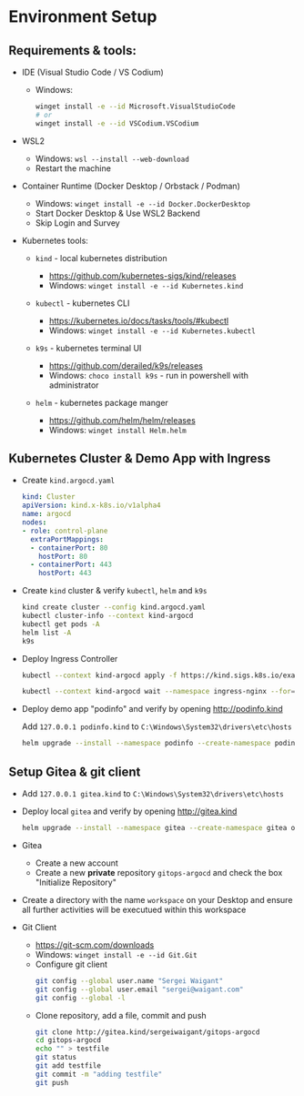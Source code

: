 
# Environment Setup

## Requirements & tools:

- IDE (Visual Studio Code / VS Codium)
    - Windows:
        ```bash
        winget install -e --id Microsoft.VisualStudioCode
        # or
        winget install -e --id VSCodium.VSCodium
        ```

- WSL2
    - Windows: `wsl --install --web-download`
    - Restart the machine

- Container Runtime (Docker Desktop / Orbstack / Podman)
    - Windows: `winget install -e --id Docker.DockerDesktop`
    - Start Docker Desktop & Use WSL2 Backend
    - Skip Login and Survey

- Kubernetes tools:
    - `kind` - local kubernetes distribution
        - https://github.com/kubernetes-sigs/kind/releases
        - Windows: `winget install -e --id Kubernetes.kind`

    - `kubectl` - kubernetes CLI
        - https://kubernetes.io/docs/tasks/tools/#kubectl
        - Windows: `winget install -e --id Kubernetes.kubectl`

    - `k9s` - kubernetes terminal UI
        - https://github.com/derailed/k9s/releases
        - Windows: `choco install k9s` - run in powershell with administrator

    - `helm` - kubernetes package manger
        - https://github.com/helm/helm/releases
        - Windows: `winget install Helm.helm`

## Kubernetes Cluster & Demo App with Ingress

  - Create `kind.argocd.yaml`
    ```yaml
    kind: Cluster
    apiVersion: kind.x-k8s.io/v1alpha4
    name: argocd
    nodes:
    - role: control-plane
      extraPortMappings:
      - containerPort: 80
        hostPort: 80
      - containerPort: 443
        hostPort: 443
    ```

- Create `kind` cluster & verify `kubectl`, `helm` and `k9s`
    ```bash
    kind create cluster --config kind.argocd.yaml
    kubectl cluster-info --context kind-argocd
    kubectl get pods -A
    helm list -A
    k9s
    ```

- Deploy Ingress Controller
    ```bash
    kubectl --context kind-argocd apply -f https://kind.sigs.k8s.io/examples/ingress/deploy-ingress-nginx.yaml

    kubectl --context kind-argocd wait --namespace ingress-nginx --for=condition=ready pod --selector=app.kubernetes.io/component=controller --timeout=90s
    ```

- Deploy demo app "podinfo" and verify by opening http://podinfo.kind

    Add `127.0.0.1 podinfo.kind` to `C:\Windows\System32\drivers\etc\hosts`

    ```bash
    helm upgrade --install --namespace podinfo --create-namespace podinfo oci://ghcr.io/stefanprodan/charts/podinfo --set 'ingress.enabled=true' --set 'ingress.hosts[0].host=podinfo.kind,ingress.hosts[0].paths[0].path=/,ingress.hosts[0].paths[0].pathType=ImplementationSpecific'
    ```

## Setup Gitea & git client

- Add `127.0.0.1 gitea.kind` to `C:\Windows\System32\drivers\etc\hosts`

- Deploy local `gitea` and verify by opening http://gitea.kind

    ```bash
    helm upgrade --install --namespace gitea --create-namespace gitea oci://docker.gitea.com/charts/gitea --set 'ingress.enabled=true' --set 'ingress.hosts[0].host=gitea.kind,ingress.hosts[0].paths[0].path=/,ingress.hosts[0].paths[0].pathType=ImplementationSpecific'
    ```

-   Gitea
    - Create a new account
    - Create a new **private** repository `gitops-argocd` and check the box "Initialize Repository"

- Create a directory with the name `workspace` on your Desktop and ensure all further activities will be executued within this workspace

- Git Client
    - https://git-scm.com/downloads
    - Windows: `winget install -e --id Git.Git`
    - Configure git client
        ```bash
        git config --global user.name "Sergei Waigant"
        git config --global user.email "sergei@waigant.com"
        git config --global -l
        ```
    - Clone repository, add a file, commit and push
        ```bash
        git clone http://gitea.kind/sergeiwaigant/gitops-argocd
        cd gitops-argocd
        echo "" > testfile
        git status
        git add testfile
        git commit -m "adding testfile"
        git push
        ```

